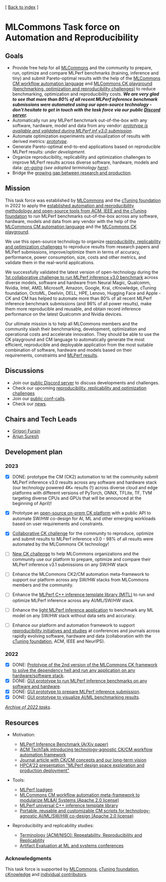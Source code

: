 [ [Back to index](README.md) ]

# MLCommons Task force on Automation and Reproducibility

## Goals

* Provide free help for all [MLCommons]( https://mlcommons.org ) and the community 
  to prepare, run, optimize and compare MLPerf benchmarks (training, inference and tiny) and submit Pareto-optimal results
  with the help of the [MLCommons CM workflow automation language](README.md) and 
  [MLCommons CK playground (benchmarking, optimization and reproducibility challenges)](https://access.cKnowledge.org)
  to reduce benchmarking, optimization and reproducibility costs.
  ***We are very glad to see that more than 80% of all recent MLPerf inference benchmark submissions were automated using our open-source technology -
  don't hesitate to get in touch with the task force via our public [Discord server](https://discord.gg/JjWNWXKxwT).***
* Automatically run any MLPerf benchmark out-of-the-box with any software, hardware, model and data from any vendor: 
  *[prototype is available and validated during MLPerf inf v3.0 submission](../cm-mlops/challenge/optimize-mlperf-inference-v3.1-2023/README.md)*.
* Automate optimization experiments and visualization of results with derived metrics: *[prototype](https://cknowledge.org/mlcommons-inference-gui)*.
* Generate Pareto-optimal end-to-end applications based on reproducible MLPerf results: *under development*.
* Organize reproducibility, replicability and optimization challenges to improve MLPerf results across diverse software, hardware, models and data: 
  *[on-going](https://github.com/mlcommons/ck/tree/master/cm-mlops/challenge) 
  (see adopted terminology [here](artifact-evaluation/faq.md#what-is-the-difference-between-repeatability-reproducibility-and-replicability))*.
* Bridge the [growing gap between research and production](https://acm-rep.github.io/2023/author/grigori-fursin).


## Mission

This task force was established by [MLCommons]( https://mlcommons.org ) and the [cTuning foundation](https://cTuning.org) in 2022 to apply 
the [established automation and reproducibility methodology and open-source tools from ACM, IEEE and the cTuning foundation](https://learning.acm.org/techtalks/reproducibility)
to run MLPerf benchmarks out-of-the-box across any software, hardware, models and data from any vendor
with the help of the [MLCommons CM automation language](README.md) and the [MLCommons CK playground](https://access.cKnowledge.org).

We use this open-source technology to organize [reproducibility, replicability and optimization challenges](https://access.cknowledge.org/playground/?action=challenges)
to reproduce results from research papers and MLPerf submissions, 
improve/optimize them in terms of accuracy, performance, power consumption, size, costs and other metrics, 
and validate them in the real-world applications.

We successfully validated the latest version of open-technology during the [1st collaborative challenge to run MLPerf inference v3.0 benchmark](https://access.cknowledge.org/playground/?action=challenges&name=optimize-mlperf-inference-v3.0-2023)
across diverse models, software and hardware from Neural Magic, Qualcomm, Nvidia, Intel, AMD, Microsoft, Amazon, Google,
Krai, cKnowledge, cTuning foundation, OctoML, Deelvin, DELL, HPE, Lenovo, Hugging Face and Apple - 
CK and CM has helped to automate more than 80% of all recent MLPerf inference benchmark submissions 
(and 98% of all power results), make them more reproducible and reusable,
and obtain record inference performance on the latest Qualcomm and Nvidia devices.

Our ultimate mission is to help all MLCommons members and the community
slash their benchmarking, development, optimization and operational costs and accelerate innovation.
They should be able to use the CK playground and CM language to automatically generate 
the most efficient, reproducible and deployable application from the most suitable 
combination of software, hardware and models based on their requirements,
constraints and [MLPerf results](https://access.cknowledge.org/playground/?action=experiments).

## Discussions

* Join our [public Discord server](https://discord.gg/JjWNWXKxwT) to discuss developments and challenges.
* Check our upcoming [reproducibility, replicability and optimization challenges](https://access.cknowledge.org/playground/?action=challenges)
* Join our [public conf-calls](https://docs.google.com/document/d/1zMNK1m_LhWm6jimZK6YE05hu4VH9usdbKJ3nBy-ZPAw).
* Check our [news](news.md).

## Chairs and Tech Leads

* [Grigori Fursin](https://cKnowledge.org/gfursin)
* [Arjun Suresh](https://www.linkedin.com/in/arjunsuresh) 

## Development plan

### 2023

- [x] DONE: prototype the CM (CK2) automation to let the community submit MLPerf inference v3.0 results across any software and hardware stack 
      (our technology powered 4K+ results (!) across diverse cloud and edge platforms with different versions of PyTorch, ONNX, TFLite, TF, TVM targeting diverse CPUs and GPUs 
      that will be announced at the beginning of April)!
- [x] Prototype an [open-source on-prem CK platform](https://github.com/mlcommons/ck/tree/master/platform) 
      with a public API to automate SW/HW co-design for AI, ML and other emerging workloads based on user requirements and constraints.
- [x] [Collaborative CK challenge](https://access.cknowledge.org/playground/?action=challenges&name=optimize-mlperf-inference-v3.0-2023) 
      for the community to reproduce, optimize and submit results to MLPerf inference v3.0
      - 98% of all results were automated by the MLCommons CK technology!
- [ ] [New CK challenge](https://access.cknowledge.org/playground/?action=challenges&name=optimize-mlperf-inference-v3.1-2023) 
      to help MLCommons organizations and the community use our platform to prepare, optimize and compare their MLPerf inference v3.1 submissions on any SW/HW stack
- [ ] Enhance the MLCommons CK2/CM automation meta-framework to support our platform across any SW/HW stacks from MLCommons members and the community.
- [ ] Enhance the [MLPerf C++ inference template library (MITL)](https://github.com/mlcommons/ck/tree/master/cm-mlops/script/app-mlperf-inference-cpp) 
      to run and optimize MLPerf inference across any AI/ML/SW/HW stack.
- [ ] Enhance the [light MLPerf inference application](https://github.com/mlcommons/ck/tree/master/cm-mlops/script/app-mlperf-inference-cpp) 
      to benchmark any ML model on any SW/HW stack without data sets and accuracy.
- [ ] Enhance our platform and automation framework to support [reproducibility initiatives and studies](https://cTuning.org/ae) at conferences and journals 
      across rapidly evolving software, hardware and data (collaboration with the [cTuning foundation](https://cTuning.org), ACM, IEEE and NeurIPS).


### 2022

- [x] DONE: [Prototype of the 2nd version of the MLCommons CK framework to solve the dependency hell and run any application on any hardware/software stack](https://github.com/mlcommons/ck).
- [x] DONE: [GUI prototype to run MLPerf inference benchmarks on any software and hardware](https://cknowledge.org/mlperf-inference-gui).
- [x] DONE: [GUI prototype to prepare MLPerf inference submission](https://cknowledge.org/mlperf-inference-submission-gui).
- [x] DONE: [GUI prototype to visualize AI/ML benchmarking results](https://cKnowledge.org/cm-gui-graph).

[*Archive of 2022 tasks*](archive/taskforce-2022.md).


## Resources

* Motivation:
  * [MLPerf Inference Benchmark (ArXiv paper)](https://arxiv.org/abs/1911.02549)
  * [ACM TechTalk introducing technology-agnostic CK/CM workflow automation framework](https://www.youtube.com/watch?v=7zpeIVwICa4)
  * [Journal article with CK/CM concepts and our long-term vision](https://arxiv.org/pdf/2011.01149.pdf)
  * [HPCA'22 presentation "MLPerf design space exploration and production deployment"](https://doi.org/10.5281/zenodo.6475385)

* Tools:
  * [MLPerf loadgen](https://github.com/mlcommons/inference/tree/master/loadgen)
  * [MLCommons CM workflow automation meta-framework to modularize ML&AI Systems (Apache 2.0 license)](https://github.com/mlcommons/ck)
  * [MLPerf universal C++ inference template library](https://github.com/mlcommons/ck/tree/master/cm-mlops/script/app-mlperf-inference-cpp)
  * [Portable, reusable and customizable CM scripts for technology-agnostic AI/ML/SW/HW co-design  (Apache 2.0 license)](https://github.com/mlcommons/ck/tree/master/cm-mlops/script)

* Reproducibility and replicability studies:
  * [Terminology (ACM/NISO): Repeatability, Reproducibility and Replicability](artifact-evaluation/faq.md#what-is-the-difference-between-repeatability-reproducibility-and-replicability)
  * [Artifact Evaluation at ML and systems conferences](https://cTuning.org/ae)

### Acknowledgments

This task force is supported by [MLCommons](https://mlcommons.org), [cTuning foundation](https://cTuning.org),
[cKnowledge](https://cKnowledge.org) and [individual contributors](https://github.com/mlcommons/ck/blob/master/CONTRIBUTING.md).
